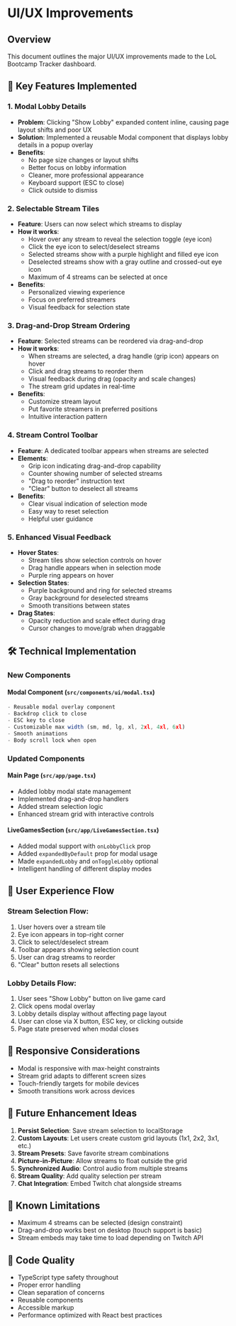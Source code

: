 # UI/UX Improvements

## Overview
This document outlines the major UI/UX improvements made to the LoL Bootcamp Tracker dashboard.

## 🎯 Key Features Implemented

### 1. **Modal Lobby Details**
- **Problem**: Clicking "Show Lobby" expanded content inline, causing page layout shifts and poor UX
- **Solution**: Implemented a reusable Modal component that displays lobby details in a popup overlay
- **Benefits**:
  - No page size changes or layout shifts
  - Better focus on lobby information
  - Cleaner, more professional appearance
  - Keyboard support (ESC to close)
  - Click outside to dismiss

### 2. **Selectable Stream Tiles**
- **Feature**: Users can now select which streams to display
- **How it works**:
  - Hover over any stream to reveal the selection toggle (eye icon)
  - Click the eye icon to select/deselect streams
  - Selected streams show with a purple highlight and filled eye icon
  - Deselected streams show with a gray outline and crossed-out eye icon
  - Maximum of 4 streams can be selected at once
- **Benefits**:
  - Personalized viewing experience
  - Focus on preferred streamers
  - Visual feedback for selection state

### 3. **Drag-and-Drop Stream Ordering**
- **Feature**: Selected streams can be reordered via drag-and-drop
- **How it works**:
  - When streams are selected, a drag handle (grip icon) appears on hover
  - Click and drag streams to reorder them
  - Visual feedback during drag (opacity and scale changes)
  - The stream grid updates in real-time
- **Benefits**:
  - Customize stream layout
  - Put favorite streamers in preferred positions
  - Intuitive interaction pattern

### 4. **Stream Control Toolbar**
- **Feature**: A dedicated toolbar appears when streams are selected
- **Elements**:
  - Grip icon indicating drag-and-drop capability
  - Counter showing number of selected streams
  - "Drag to reorder" instruction text
  - "Clear" button to deselect all streams
- **Benefits**:
  - Clear visual indication of selection mode
  - Easy way to reset selection
  - Helpful user guidance

### 5. **Enhanced Visual Feedback**
- **Hover States**: 
  - Stream tiles show selection controls on hover
  - Drag handle appears when in selection mode
  - Purple ring appears on hover
- **Selection States**:
  - Purple background and ring for selected streams
  - Gray background for deselected streams
  - Smooth transitions between states
- **Drag States**:
  - Opacity reduction and scale effect during drag
  - Cursor changes to move/grab when draggable

## 🛠️ Technical Implementation

### New Components

#### Modal Component (`src/components/ui/modal.tsx`)
```typescript
- Reusable modal overlay component
- Backdrop click to close
- ESC key to close
- Customizable max width (sm, md, lg, xl, 2xl, 4xl, 6xl)
- Smooth animations
- Body scroll lock when open
```

### Updated Components

#### Main Page (`src/app/page.tsx`)
- Added lobby modal state management
- Implemented drag-and-drop handlers
- Added stream selection logic
- Enhanced stream grid with interactive controls

#### LiveGamesSection (`src/app/LiveGamesSection.tsx`)
- Added modal support with `onLobbyClick` prop
- Added `expandedByDefault` prop for modal usage
- Made `expandedLobby` and `onToggleLobby` optional
- Intelligent handling of different display modes

## 🎨 User Experience Flow

### Stream Selection Flow:
1. User hovers over a stream tile
2. Eye icon appears in top-right corner
3. Click to select/deselect stream
4. Toolbar appears showing selection count
5. User can drag streams to reorder
6. "Clear" button resets all selections

### Lobby Details Flow:
1. User sees "Show Lobby" button on live game card
2. Click opens modal overlay
3. Lobby details display without affecting page layout
4. User can close via X button, ESC key, or clicking outside
5. Page state preserved when modal closes

## 📱 Responsive Considerations

- Modal is responsive with max-height constraints
- Stream grid adapts to different screen sizes
- Touch-friendly targets for mobile devices
- Smooth transitions work across devices

## 🚀 Future Enhancement Ideas

1. **Persist Selection**: Save stream selection to localStorage
2. **Custom Layouts**: Let users create custom grid layouts (1x1, 2x2, 3x1, etc.)
3. **Stream Presets**: Save favorite stream combinations
4. **Picture-in-Picture**: Allow streams to float outside the grid
5. **Synchronized Audio**: Control audio from multiple streams
6. **Stream Quality**: Add quality selection per stream
7. **Chat Integration**: Embed Twitch chat alongside streams

## 🐛 Known Limitations

- Maximum 4 streams can be selected (design constraint)
- Drag-and-drop works best on desktop (touch support is basic)
- Stream embeds may take time to load depending on Twitch API

## 📝 Code Quality

- TypeScript type safety throughout
- Proper error handling
- Clean separation of concerns
- Reusable components
- Accessible markup
- Performance optimized with React best practices
